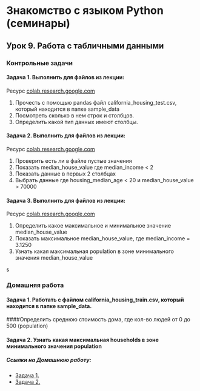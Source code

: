 # Знакомство с языком Python (семинары)

## Урок 9. Работа с табличными данными

### Контрольные задачи


#### Задача 1. Выполнить для файлов из лекции:
Ресурс [colab.research.google.com](https://colab.research.google.com/)
1. Прочесть с помощью pandas файл california_housing_test.csv, который находится в папке sample_data
2. Посмотреть сколько в нем строк и столбцов.
3. Определить какой тип данных имеют столбцы.


#### Задача 2. Выполнить для файлов из лекции:
Ресурс [colab.research.google.com](https://colab.research.google.com/)
1. Проверить есть ли в файле пустые значения
2. Показать median_house_value где median_income < 2
3. Показать данные в первых 2 столбцах
4. Выбрать данные где housing_median_age < 20 и median_house_value > 70000


#### Задача 3.  Выполнить для файлов из лекции:
Ресурс [colab.research.google.com](https://colab.research.google.com/)
1. Определить какое максимальное и минимальное значение median_house_value
2. Показать максимальное median_house_value, где median_income = 3.1250
3. Узнать какая максимальная population в зоне минимального значения median_house_value

s

### Домашняя работа

#### Задача 1. Работать с файлом california_housing_train.csv, который находится в папке sample_data. 
####Определить среднюю стоимость дома, где кол-во людей от 0 до 500 (population)


#### Задача 2. Узнать какая максимальная households в зоне минимального значения population

##### Ссылки на Домашнюю работу:
- [Задача 1.](https://github.com/stanislavfor/python-lessons/blob/main/lesson9/hw1.py)
- [Задача 2.](https://github.com/stanislavfor/python-lessons/blob/main/lesson9/hw2.py)